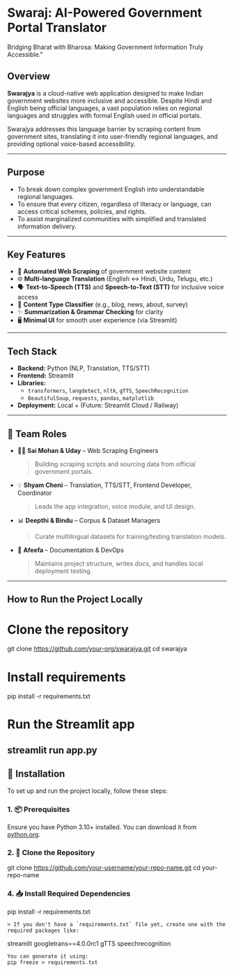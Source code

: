 #  Swaraj: AI-Powered Government Portal Translator
 Bridging Bharat with Bharosa: Making Government Information Truly Accessible."


## Overview

**Swarajya** is a cloud-native web application designed to make Indian government websites more inclusive and accessible. Despite Hindi and English being official languages, a vast population relies on regional languages and struggles with formal English used in official portals.

Swarajya addresses this language barrier by scraping content from government sites, translating it into user-friendly regional languages, and providing optional voice-based accessibility.

---

##  Purpose

- To break down complex government English into understandable regional languages.
- To ensure that every citizen, regardless of literacy or language, can access critical schemes, policies, and rights.
- To assist marginalized communities with simplified and translated information delivery.

---

## Key Features
- 🔎 **Automated Web Scraping** of government website content
- 🌐 **Multi-language Translation** (English ↔ Hindi, Urdu, Telugu, etc.)
- 🗣️ **Text-to-Speech (TTS)** and **Speech-to-Text (STT)** for inclusive voice access
- 🧠 **Content Type Classifier** (e.g., blog, news, about, survey)
- ✨ **Summarization & Grammar Checking** for clarity
- 🖥️ **Minimal UI** for smooth user experience (via Streamlit)

---
##  Tech Stack

- **Backend:** Python (NLP, Translation, TTS/STT)
- **Frontend:** Streamlit
- **Libraries:** 
  - `transformers`, `langdetect`, `nltk`, `gTTS`, `SpeechRecognition`
  - `BeautifulSoup`, `requests`, `pandas`, `matplotlib`
- **Deployment:** Local + (Future: Streamlit Cloud / Railway)

---
## 👥 Team Roles

- 👨‍💻 **Sai Mohan & Uday** – Web Scraping Engineers  
  > Building scraping scripts and sourcing data from official government portals.

- 💡 **Shyam Cheni** – Translation, TTS/STT, Frontend Developer, Coordinator  
  > Leads the app integration, voice module, and UI design.

- 📊 **Deepthi & Bindu** – Corpus & Dataset Managers  
  > Curate multilingual datasets for training/testing translation models.

- 📝 **Afeefa** – Documentation & DevOps  
  > Maintains project structure, writes docs, and handles local deployment testing.

---

##  How to Run the Project Locally
# Clone the repository
git clone https://github.com/your-org/swarajya.git
cd swarajya

# Install requirements
pip install -r requirements.txt

# Run the Streamlit app
streamlit run app.py
---
## 🚀 Installation
To set up and run the project locally, follow these steps:
### 1. 📦 Prerequisites
Ensure you have Python 3.10+ installed. You can download it from [python.org](https://www.python.org/downloads/).

### 2. 📁 Clone the Repository

git clone https://github.com/your-username/your-repo-name.git
cd your-repo-name

### 4. 📥 Install Required Dependencies
pip install -r requirements.txt
```
> If you don't have a `requirements.txt` file yet, create one with the required packages like:
```
streamlit
googletrans==4.0.0rc1
gTTS
speechrecognition
```
You can generate it using:
pip freeze > requirements.txt
```



